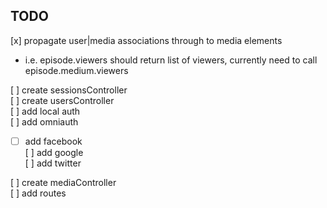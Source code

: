 ## TODO
[x] propagate user|media associations through to media elements
  - i.e. episode.viewers should return list of viewers, currently need to call episode.medium.viewers  

[ ] create sessionsController  
[ ] create usersController  
[ ] add local auth  
[ ] add omniauth  
  - [ ] add facebook  
    [ ] add google  
    [ ] add twitter  

[ ] create mediaController  
[ ] add routes  
